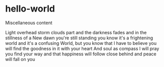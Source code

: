 # hello-world
Miscellaneous content

Light overhead
storm clouds part and the darkness fades and in the stillness of a
New dawn you're still standing
you know it's a frightening world and it's a confusing
World, but you know that I have to believe you will find the goodness in it
with your heart
And soul as compass I will pray you find your way and that happiness will follow close behind and peace will fall on you
